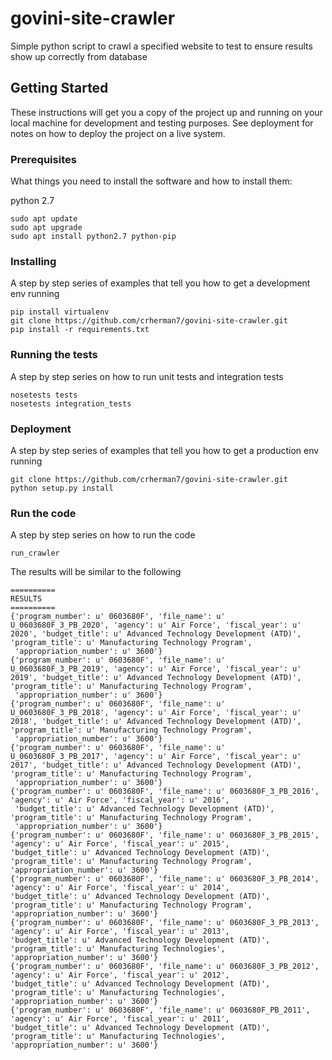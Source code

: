 # govini-site-crawler
Simple python script to crawl a specified website to test to ensure results show up correctly from database

## Getting Started

These instructions will get you a copy of the project up and running on your local machine for development and testing
purposes. See deployment for notes on how to deploy the project on a live system.

### Prerequisites

What things you need to install the software and how to install them:

python 2.7
```
sudo apt update
sudo apt upgrade
sudo apt install python2.7 python-pip
```

### Installing

A step by step series of examples that tell you how to get a development env running

```
pip install virtualenv
git clone https://github.com/crherman7/govini-site-crawler.git
pip install -r requirements.txt
```

### Running the tests

A step by step series on how to run unit tests and integration tests

```
nosetests tests
nosetests integration_tests
```

### Deployment

A step by step series of examples that tell you how to get a production env running

```
git clone https://github.com/crherman7/govini-site-crawler.git
python setup.py install
```

### Run the code

A step by step series on how to run the code

```
run_crawler
```

The results will be similar to the following

```
==========
RESULTS
==========
{'program_number': u' 0603680F', 'file_name': u' U_0603680F_3_PB_2020', 'agency': u' Air Force', 'fiscal_year': u'
2020', 'budget_title': u' Advanced Technology Development (ATD)', 'program_title': u' Manufacturing Technology Program',
 'appropriation_number': u' 3600'}
{'program_number': u' 0603680F', 'file_name': u' U_0603680F_3_PB_2019', 'agency': u' Air Force', 'fiscal_year': u'
2019', 'budget_title': u' Advanced Technology Development (ATD)', 'program_title': u' Manufacturing Technology Program',
 'appropriation_number': u' 3600'}
{'program_number': u' 0603680F', 'file_name': u' U_0603680F_3_PB_2018', 'agency': u' Air Force', 'fiscal_year': u'
2018', 'budget_title': u' Advanced Technology Development (ATD)', 'program_title': u' Manufacturing Technology Program',
 'appropriation_number': u' 3600'}
{'program_number': u' 0603680F', 'file_name': u' U_0603680F_3_PB_2017', 'agency': u' Air Force', 'fiscal_year': u'
2017', 'budget_title': u' Advanced Technology Development (ATD)', 'program_title': u' Manufacturing Technology Program',
 'appropriation_number': u' 3600'}
{'program_number': u' 0603680F', 'file_name': u' 0603680F_3_PB_2016', 'agency': u' Air Force', 'fiscal_year': u' 2016',
 'budget_title': u' Advanced Technology Development (ATD)', 'program_title': u' Manufacturing Technology Program',
 'appropriation_number': u' 3600'}
{'program_number': u' 0603680F', 'file_name': u' 0603680F_3_PB_2015', 'agency': u' Air Force', 'fiscal_year': u' 2015',
'budget_title': u' Advanced Technology Development (ATD)', 'program_title': u' Manufacturing Technology Program',
'appropriation_number': u' 3600'}
{'program_number': u' 0603680F', 'file_name': u' 0603680F_3_PB_2014', 'agency': u' Air Force', 'fiscal_year': u' 2014',
'budget_title': u' Advanced Technology Development (ATD)', 'program_title': u' Manufacturing Technology Program',
'appropriation_number': u' 3600'}
{'program_number': u' 0603680F', 'file_name': u' 0603680F_3_PB_2013', 'agency': u' Air Force', 'fiscal_year': u' 2013',
'budget_title': u' Advanced Technology Development (ATD)', 'program_title': u' Manufacturing Technologies',
'appropriation_number': u' 3600'}
{'program_number': u' 0603680F', 'file_name': u' 0603680F_3_PB_2012', 'agency': u' Air Force', 'fiscal_year': u' 2012',
'budget_title': u' Advanced Technology Development (ATD)', 'program_title': u' Manufacturing Technologies',
'appropriation_number': u' 3600'}
{'program_number': u' 0603680F', 'file_name': u' 0603680F_PB_2011', 'agency': u' Air Force', 'fiscal_year': u' 2011',
'budget_title': u' Advanced Technology Development (ATD)', 'program_title': u' Manufacturing Technologies', 
'appropriation_number': u' 3600'}
```